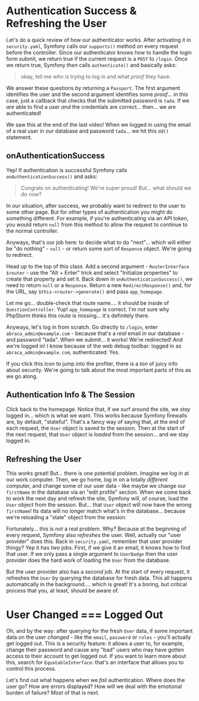 # Authentication Success & Refreshing the User

Let's do a quick review of how our authenticator works. After activating
it in `security.yaml`, Symfony calls our `supports()` method on every
request before the controller. Since our authenticator knows how to handle the
login form submit, we return true if the current request is a `POST` to `/login`.
*Once* we return true, Symfony *then* calls `authenticate()` and basically asks:

> okay, tell me *who* is trying to log in and what *proof* they have.

We answer these questions by returning a `Passport`. The first argument identifies
the user and the second argument identifies some *proof*... in this case, just a
callback that checks that the submitted password is `tada`. If we *are* able to
find a user *and* the credentials are correct... then... we are authenticated!

We saw this at the end of the last video! When we logged in using the email of a
real user in our database and password `tada`... we hit this `dd()` statement.

## onAuthenticationSuccess

Yep! If authentication is successful Symfony calls `onAuthenticationSuccess()` and
asks:

> Congrats on authenticating! We're super proud! But... what should we do now?

In our situation, after success, we probably want to redirect to the user to some
other page. But for other types of authentication you might do something different.
For example, if you're authenticating via an API token, you would return `null`
from this method to allow the request to continue to the normal controller.

Anyways, that's our job here: to decide what to do "next"... which will either be
"do nothing" - `null` - or return some sort of `Response` object. We're going to
redirect.

Head up to the top of this class. Add a second argument -
`RouterInterface $router` - use the "Alt + Enter" trick and select "Initialize
properties" to create that property and set it. Back down in
`onAuthenticationSuccess()`, we need to return `null` or a `Response`. Return a
new `RedirectResponse()` and, for the URL, say `$this->router->generate()` and
pass `app_homepage`.

Let me go... double-check that route name.... it should be inside of
`QuestionController`. Yup! `app_homepage` is correct. I'm not sure why PhpStorm
thinks this route is missing... it's definitely there.

Anyways, let's log in from scratch. Go directly to `/login`, enter
`abraca_admin@example.com` - because that's a *real* email in our database - and
password "tada". When we submit... it works! We're redirected! And we're logged
in! I know because of the web debug toolbar: logged in as `abraca_admin@example.com`,
authenticated: Yes.

If you click this icon to jump into the profiler, there is a *ton* of juicy info
about security. We're going to talk about the most important parts of this
as we go along.

## Authentication Info & The Session

Click back to the homepage. Notice that, if we surf around the site, we *stay*
logged in... which is what we want. This works because Symfony firewalls are, by
default, "stateful". That's a fancy way of saying that, at the end of each request,
the `User` object is saved to the session. Then at the start of the next request,
that `User` object is *loaded* from the session... and we stay logged in.

## Refreshing the User

This works great! But... there is one potential problem. Imagine we log in at our
work computer. Then, we go home, log in on a totally *different* computer, and
change some of our user data - like maybe we change our `firstName` in the database
via an "edit profile" section. When we come back to work the next day and refresh
the site, Symfony will, of course, load the `User` object from the session. But...
that `User` object will now have the wrong `firstName`! Its data will no longer match
what's in the database... because we're reloading a "stale" object from the session.

Fortunately... this is *not* a real problem. Why? Because at the beginning of every
request, Symfony also *refreshes* the user. Well, actually our "user provider" does
this. Back in `security.yaml`, remember that user provider thingy? Yep it has *two*
jobs. First, if we give it an email, it knows how to find that user. If we only
pass a single argument to `UserBadge`  then the user provider does
the hard work of loading the `User` from the database.

But the user provider also has a *second* job. At the start of every request, it
refreshes the `User` by querying the database for fresh data. This all happens
automatically in the background.... which is great! It's a boring, but critical
process that you, at least, should be aware of.

# User Changed === Logged Out

Oh, and by the way: after querying for the fresh `User` data, if some important
data on the user *changed* - like the `email`, `password` or `roles` - you'll actually
get logged out. This is a security feature: it allows a user to, for example, change
their password and cause any "bad" users who may have gotten access to their account
to get logged out. If you want to learn more about this, search for
`EquatableInterface`: that's an interface that allows you to control this process.

Let's find out what happens when we *fail* authentication. Where does the user go?
How are errors displayed? How will we deal with the emotional burden of failure?
*Most* of that is next.
